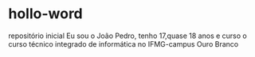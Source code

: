 # hollo-word
repositório inicial
Eu sou o João Pedro, tenho 17,quase 18 anos e curso o curso técnico integrado de informática no IFMG-campus Ouro Branco
